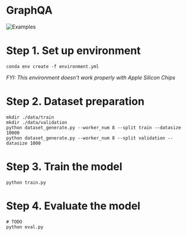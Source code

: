 # GraphQA

![Examples](/data/img/example.png "Example")

# Step 1. Set up environment
```shell
conda env create -f environment.yml
```

_FYI: This environment doesn't work properly with Apple Silicon Chips_

# Step 2. Dataset preparation
```shell
mkdir ./data/train
mkdir ./data/validation
python dataset_generate.py --worker_num 8 --split train --datasize 10000
python dataset_generate.py --worker_num 8 --split validation --datasize 1000
```

# Step 3. Train the model
```shell
python train.py
```

# Step 4. Evaluate the model
```shell
# TODO
python eval.py
```

